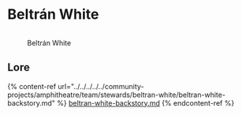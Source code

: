 # Beltrán White

<figure><img src="../../../../../../.gitbook/assets/Beltrán_White.jpg" alt=""><figcaption><p>Beltrán White</p></figcaption></figure>

## Lore

{% content-ref url="../../../../../community-projects/amphitheatre/team/stewards/beltran-white/beltran-white-backstory.md" %}
[beltran-white-backstory.md](../../../../../community-projects/amphitheatre/team/stewards/beltran-white/beltran-white-backstory.md)
{% endcontent-ref %}
